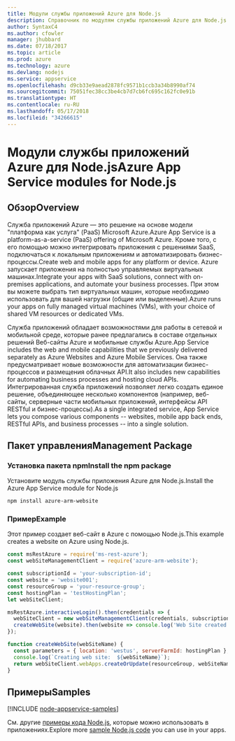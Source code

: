 ```yaml
---
title: Модули службы приложений Azure для Node.js
description: Справочник по модулям службы приложений Azure для Node.js
author: SyntaxC4
ms.author: cfowler
manager: jhubbard
ms.date: 07/18/2017
ms.topic: article
ms.prod: azure
ms.technology: azure
ms.devlang: nodejs
ms.service: appservice
ms.openlocfilehash: d9cb33e9aead2878fc9571b1ccb3a34b8990af74
ms.sourcegitcommit: 75051fec38cc3be4cb7d7cb6fc695c162fc0e91b
ms.translationtype: HT
ms.contentlocale: ru-RU
ms.lasthandoff: 05/17/2018
ms.locfileid: "34266615"
---
```

# <a name="azure-app-service-modules-for-nodejs"></a><span data-ttu-id="48010-103">Модули службы приложений Azure для Node.js</span><span class="sxs-lookup"><span data-stu-id="48010-103">Azure App Service modules for Node.js</span></span>

## <a name="overview"></a><span data-ttu-id="48010-104">Обзор</span><span class="sxs-lookup"><span data-stu-id="48010-104">Overview</span></span>

<span data-ttu-id="48010-105">Служба приложений Azure — это решение на основе модели "платформа как услуга" (PaaS) Microsoft Azure.</span><span class="sxs-lookup"><span data-stu-id="48010-105">Azure App Service is a platform-as-a-service (PaaS) offering of Microsoft Azure.</span></span> <span data-ttu-id="48010-106">Кроме того, с его помощью можно интегрировать приложения с решениями SaaS, подключаться к локальным приложениям и автоматизировать бизнес-процессы.</span><span class="sxs-lookup"><span data-stu-id="48010-106">Create web and mobile apps for any platform or device.</span></span> <span data-ttu-id="48010-107">Azure запускает приложения на полностью управляемых виртуальных машинах.</span><span class="sxs-lookup"><span data-stu-id="48010-107">Integrate your apps with SaaS solutions, connect with on-premises applications, and automate your business processes.</span></span> <span data-ttu-id="48010-108">При этом вы можете выбрать тип виртуальных машин, которые необходимо использовать для вашей нагрузки (общие или выделенные).</span><span class="sxs-lookup"><span data-stu-id="48010-108">Azure runs your apps on fully managed virtual machines (VMs), with your choice of shared VM resources or dedicated VMs.</span></span>

<span data-ttu-id="48010-109">Служба приложений обладает возможностями для работы в сетевой и мобильной среде, которые ранее предлагались в составе отдельных решений Веб-сайты Azure и мобильные службы Azure.</span><span class="sxs-lookup"><span data-stu-id="48010-109">App Service includes the web and mobile capabilities that we previously delivered separately as Azure Websites and Azure Mobile Services.</span></span> <span data-ttu-id="48010-110">Она также предусматривает новые возможности для автоматизации бизнес-процессов и размещения облачных API.</span><span class="sxs-lookup"><span data-stu-id="48010-110">It also includes new capabilities for automating business processes and hosting cloud APIs.</span></span> <span data-ttu-id="48010-111">Интегрированная служба приложений позволяет легко создать единое решение, объединяющее несколько компонентов (например, веб-сайты, серверные части мобильных приложений, интерфейсы API RESTful и бизнес-процессы).</span><span class="sxs-lookup"><span data-stu-id="48010-111">As a single integrated service, App Service lets you compose various components -- websites, mobile app back ends, RESTful APIs, and business processes -- into a single solution.</span></span>

## <a name="management-package"></a><span data-ttu-id="48010-112">Пакет управления</span><span class="sxs-lookup"><span data-stu-id="48010-112">Management Package</span></span>

### <a name="install-the-npm-package"></a><span data-ttu-id="48010-113">Установка пакета npm</span><span class="sxs-lookup"><span data-stu-id="48010-113">Install the npm package</span></span>

<span data-ttu-id="48010-114">Установите модуль службы приложения Azure для Node.js.</span><span class="sxs-lookup"><span data-stu-id="48010-114">Install the Azure App Service module for Node.js</span></span>

```bash
npm install azure-arm-website
```

### <a name="example"></a><span data-ttu-id="48010-115">Пример</span><span class="sxs-lookup"><span data-stu-id="48010-115">Example</span></span>

<span data-ttu-id="48010-116">Этот пример создает веб-сайт в Azure с помощью Node.js.</span><span class="sxs-lookup"><span data-stu-id="48010-116">This example creates a website on Azure using Node.js.</span></span>

```javascript
const msRestAzure = require('ms-rest-azure');
const webSiteManagementClient = require('azure-arm-website');

const subscriptionId = 'your-subscription-id';
const website = 'website001';
const resourceGroup = 'your-resource-group';
const hostingPlan = 'testHostingPlan';
let webSiteClient;

msRestAzure.interactiveLogin().then(credentials => {
  webSiteClient = new webSiteManagementClient(credentials, subscriptionId);
  createWebSite(website).then(website => console.log('Web Site created successfully', website));
});

function createWebSite(webSiteName) {
  const parameters = { location: 'westus', serverFarmId: hostingPlan };
  console.log(`Creating web site:  ${webSiteName}`);
  return webSiteClient.webApps.createOrUpdate(resourceGroup, webSiteName, parameters, null);
}
```

## <a name="samples"></a><span data-ttu-id="48010-117">Примеры</span><span class="sxs-lookup"><span data-stu-id="48010-117">Samples</span></span>

[!INCLUDE [node-appservice-samples](../docs-ref-conceptual/includes/appservice-samples.md)]

<span data-ttu-id="48010-118">См. другие [примеры кода Node.js](https://azure.microsoft.com/resources/samples/?platform=nodejs), которые можно использовать в приложениях.</span><span class="sxs-lookup"><span data-stu-id="48010-118">Explore more [sample Node.js code](https://azure.microsoft.com/resources/samples/?platform=nodejs) you can use in your apps.</span></span>
